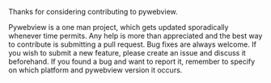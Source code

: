Thanks for considering contributing to pywebview.

Pywebview is a one man project, which gets updated sporadically whenever time permits. Any help is more than appreciated and the best way to contribute is submitting a pull request. Bug fixes are always welcome. If you wish to submit a new feature, please create an issue and discuss it beforehand. If you found a bug and want to report it, remember to specify on which platform and pywebview version it occurs.
